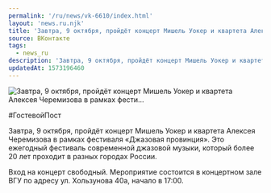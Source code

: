 ```yaml
---
permalink: '/ru/news/vk-6610/index.html'
layout: 'news.ru.njk'
title: 'Завтра, 9 октября, пройдёт концерт Мишель Уокер и квартета Алексея Черемизова в рамках фести'
source: ВКонтакте
tags:
  - news_ru
description: 'Завтра, 9 октября, пройдёт концерт Мишель Уокер и квартета Алексея Черемизова в рамках фести…'
updatedAt: 1573196460
---
```

![Завтра, 9 октября, пройдёт концерт Мишель Уокер и квартета Алексея Черемизова в рамках фести…](https://sun9-72.userapi.com/impf/c854124/v854124215/1545b2/-C2l0Xlcoxo.jpg?size=1280x836&quality=96&sign=235d44ee314bb7211b5bb910970374df&c_uniq_tag=Jy2AnANh4XGI1HVv2ASZfQNhT3dF-3aR59Td2utxolg&type=album)

#ГостевойПост

Завтра, 9 октября, пройдёт концерт Мишель Уокер и квартета Алексея Черемизова в рамках фестиваля «Джазовая провинция». Это ежегодный фестиваль современной джазовой музыки, который более 20 лет проходит в разных городах России.

Вход на концерт свободный. Мероприятие состоится в концертном зале ВГУ по адресу ул. Хользунова 40а, начало в 17:00.
